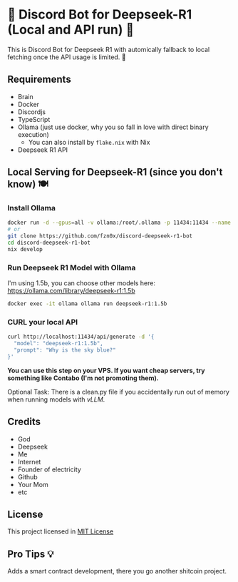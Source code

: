 # 🤖 Discord Bot for Deepseek-R1 (Local and API run) 🐋

This is Discord Bot for Deepseek R1 with automically fallback to local fetching once the API usage is limited. 🐋

## Requirements

- Brain
- Docker
- Discordjs
- TypeScript
- Ollama (just use docker, why you so fall in love with direct binary execution)
  - You can also install by `flake.nix` with Nix
- Deepseek R1 API

## Local Serving for Deepseek-R1 (since you don't know) 🍽️

### Install Ollama

```sh
docker run -d --gpus=all -v ollama:/root/.ollama -p 11434:11434 --name ollama ollama/ollama
# or
git clone https://github.com/fzn0x/discord-deepseek-r1-bot
cd discord-deepseek-r1-bot
nix develop
```

### Run Deepseek R1 Model with Ollama

I'm using 1.5b, you can choose other models here: https://ollama.com/library/deepseek-r1:1.5b

```sh
docker exec -it ollama ollama run deepseek-r1:1.5b
```

### CURL your local API

```sh
curl http://localhost:11434/api/generate -d '{
  "model": "deepseek-r1:1.5b",
  "prompt": "Why is the sky blue?"
}'
```

**You can use this step on your VPS. If you want cheap servers, try something like Contabo (I'm not promoting them).**

Optional Task: There is a clean.py file if you accidentally run out of memory when running models with _vLLM_.

## Credits

- God
- Deepseek
- Me
- Internet
- Founder of electricity
- Github
- Your Mom
- etc

## License

This project licensed in [MIT License](./LICENSE)

## Pro Tips 💡

Adds a smart contract development, there you go another shitcoin project.
